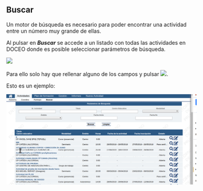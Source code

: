 ## Buscar

Un motor de búsqueda es necesario para poder encontrar una actividad entre un número muy grande de ellas.

Al pulsar en _**Buscar**_ se accede a un listado con todas las actividades en DOCEO donde es posible seleccionar parámetros de búsqueda.

![](https://raw.githubusercontent.com/catedu/manualdoceo/master/assets/Selección_753.png)

Para ello solo hay que rellenar alguno de los campos y pulsar ![](https://raw.githubusercontent.com/catedu/manualdoceo/master/assets/Selección_754.png).

Esto es un ejemplo:

![](https://raw.githubusercontent.com/catedu/manualdoceo/master/assets/peek-18-06-2019-18-53.gif)